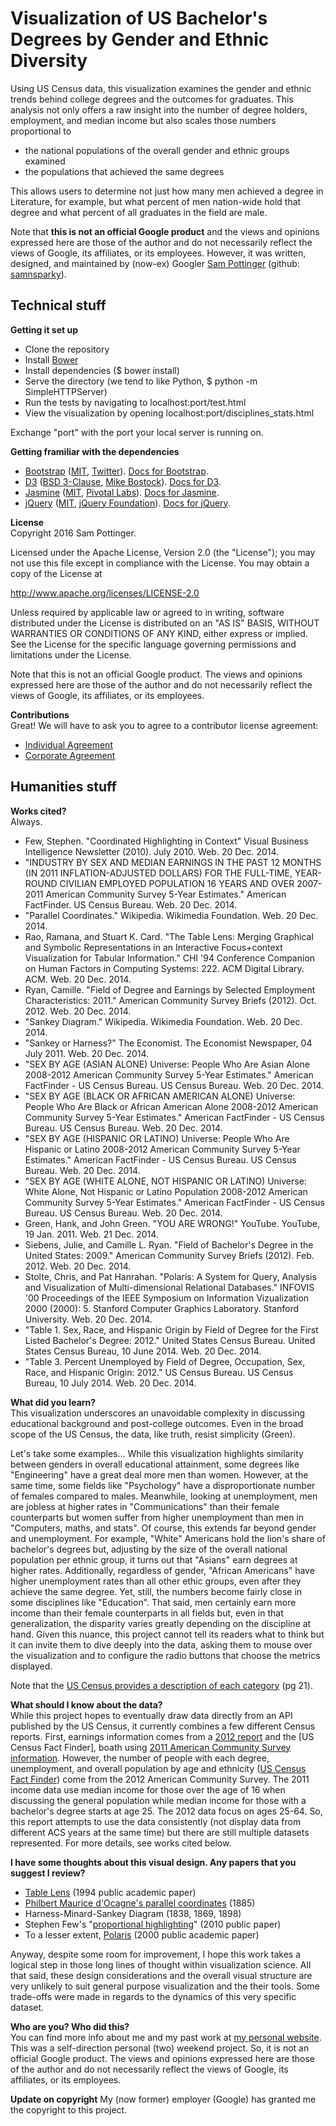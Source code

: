 Visualization of US Bachelor's Degrees by Gender and Ethnic Diversity
=====================================================================
Using US Census data, this visualization examines the gender and ethnic trends behind college degrees and the outcomes for graduates. This analysis not only offers a raw insight into the number of degree holders, employment, and median income but also scales those numbers proportional to
 - the national populations of the overall gender and ethnic groups examined
 - the populations that achieved the same degrees

This allows users to determine not just how many men achieved a degree in Literature, for example, but what percent of men nation-wide hold that degree and what percent of all graduates in the field are male.

Note that **this is not an official Google product** and the views and opinions expressed here are those of the author and do not necessarily reflect the views of Google, its affiliates, or its employees. However, it was written, designed, and maintained by (now-ex) Googler [Sam Pottinger](http://gleap.org) (github: [samnsparky](https://github.com/Samnsparky)).


Technical stuff
---------------
**Getting it set up**
 - Clone the repository
 - Install [Bower](http://bower.io/)
 - Install dependencies ($ bower install)
 - Serve the directory (we tend to like Python, $ python -m SimpleHTTPServer)
 - Run the tests by navigating to localhost:port/test.html
 - View the visualization by opening localhost:port/disciplines_stats.html

Exchange "port" with the port your local server is running on.

**Getting framiliar with the dependencies**
 - [Bootstrap](http://getbootstrap.com/) ([MIT](https://github.com/twbs/bootstrap/blob/master/LICENSE), [Twitter](https://twitter.com)). [Docs for Bootstrap](http://getbootstrap.com/getting-started/).
 - [D3](http://d3js.org/) ([BSD 3-Clause](http://opensource.org/licenses/BSD-3-Clause), [Mike Bostock](http://bost.ocks.org/mike/)). [Docs for D3](https://github.com/mbostock/d3/wiki).
 - [Jasmine](http://jasmine.github.io/) ([MIT](https://github.com/jasmine/jasmine/blob/master/MIT.LICENSE), [Pivotal Labs](http://pivotallabs.com/)). [Docs for Jasmine](http://jasmine.github.io/2.1/introduction.html).
 - [jQuery](http://jquery.com/) ([MIT](https://jquery.org/license/), [jQuery Foundation](https://jquery.org/)). [Docs for jQuery](http://learn.jquery.com/).

**License**  
Copyright 2016 Sam Pottinger.

Licensed under the Apache License, Version 2.0 (the "License"); you may not use this file except in compliance with the License. You may obtain a copy of the License at

http://www.apache.org/licenses/LICENSE-2.0

Unless required by applicable law or agreed to in writing, software distributed under the License is distributed on an "AS IS" BASIS, WITHOUT WARRANTIES OR CONDITIONS OF ANY KIND, either express or implied. See the License for the specific language governing permissions and limitations under the License.

Note that this is not an official Google product. The views and opinions expressed here are those of the author and do not necessarily reflect the views of Google, its affiliates, or its employees.

**Contributions**  
Great! We will have to ask you to agree to a contributor license agreement:
 - [Individual Agreement](https://cla.developers.google.com/about/google-individual)
 - [Corporate Agreement](https://developers.google.com/open-source/cla/corporate)


Humanities stuff
---------------
**Works cited?**  
Always.
 - Few, Stephen. "Coordinated Highlighting in Context" Visual Business Intelligence Newsletter (2010). July 2010. Web. 20 Dec. 2014.
 - "INDUSTRY BY SEX AND MEDIAN EARNINGS IN THE PAST 12 MONTHS (IN 2011 INFLATION-ADJUSTED DOLLARS) FOR THE FULL-TIME, YEAR-ROUND CIVILIAN EMPLOYED POPULATION 16 YEARS AND OVER 2007-2011 American Community Survey 5-Year Estimates." American FactFinder. US Census Bureau. Web. 20 Dec. 2014.
 - "Parallel Coordinates." Wikipedia. Wikimedia Foundation. Web. 20 Dec. 2014.
 - Rao, Ramana, and Stuart K. Card. "The Table Lens: Merging Graphical and Symbolic Representations in an Interactive Focus+context Visualization for Tabular Information." CHI '94 Conference Companion on Human Factors in Computing Systems: 222. ACM Digital Library. ACM. Web. 20 Dec. 2014.
 - Ryan, Camille. "Field of Degree and Earnings by Selected Employment Characteristics: 2011." American Community Survey Briefs (2012). Oct. 2012. Web. 20 Dec. 2014.
 - "Sankey Diagram." Wikipedia. Wikimedia Foundation. Web. 20 Dec. 2014.
 - "Sankey or Harness?" The Economist. The Economist Newspaper, 04 July 2011. Web. 20 Dec. 2014.
 - "SEX BY AGE (ASIAN ALONE) Universe: People Who Are Asian Alone 2008-2012 American Community Survey 5-Year Estimates." American FactFinder - US Census Bureau. US Census Bureau. Web. 20 Dec. 2014.
 - "SEX BY AGE (BLACK OR AFRICAN AMERICAN ALONE) Universe: People Who Are Black or African American Alone 2008-2012 American Community Survey 5-Year Estimates." American FactFinder - US Census Bureau. US Census Bureau. Web. 20 Dec. 2014.
 - "SEX BY AGE (HISPANIC OR LATINO) Universe: People Who Are Hispanic or Latino 2008-2012 American Community Survey 5-Year Estimates." American FactFinder - US Census Bureau. US Census Bureau. Web. 20 Dec. 2014.
 - "SEX BY AGE (WHITE ALONE, NOT HISPANIC OR LATINO) Universe: White Alone, Not Hispanic or Latino Population 2008-2012 American Community Survey 5-Year Estimates." American FactFinder - US Census Bureau. US Census Bureau. Web. 20 Dec. 2014.
 - Green, Hank, and John Green. "YOU ARE WRONG!" YouTube. YouTube, 19 Jan. 2011. Web. 21 Dec. 2014.
 - Siebens, Julie, and Camille L. Ryan. "Field of Bachelor's Degree in the United States: 2009." American Community Survey Briefs (2012). Feb. 2012. Web. 20 Dec. 2014.
 - Stolte, Chris, and Pat Hanrahan. "Polaris: A System for Query, Analysis and Visualization of Multi-dimensional Relational Databases." INFOVIS '00 Proceedings of the IEEE Symposium on Information Vizualization 2000 (2000): 5. Stanford Computer Graphics Laboratory. Stanford University. Web. 20 Dec. 2014.
 - "Table 1. Sex, Race, and Hispanic Origin by Field of Degree for the First Listed Bachelor's Degree: 2012." United States Census Bureau. United States Census Bureau, 10 June 2014. Web. 20 Dec. 2014.
 - "Table 3. Percent Unemployed by Field of Degree, Occupation, Sex, Race, and Hispanic Origin: 2012." US Census Bureau. US Census Bureau, 10 July 2014. Web. 20 Dec. 2014.

**What did you learn?**  
This visualization underscores an unavoidable complexity in discussing educational background and post-college outcomes. Even in the broad scope of the US Census, the data, like truth, resist simplicity (Green).

Let's take some examples... While this visualization highlights similarity between genders in overall educational attainment, some degrees like "Engineering" have a great deal more men than women. However, at the same time, some fields like "Psychology" have a disproportionate number of females compared to males. Meanwhile, looking at unemployment, men are jobless at higher rates in "Communications" than their female counterparts but women suffer from higher unemployment than men in "Computers, maths, and stats". Of course, this extends far beyond gender and unemployment. For example, "White" Americans hold the lion's share of bachelor's degrees but, adjusting by the size of the overall national population per ethnic group, it turns out that "Asians" earn degrees at higher rates. Additionally, regardless of gender, "African Americans" have higher unemployment rates than all other ethic groups, even after they achieve the same degree. Yet, still, the numbers become fairly close in some disciplines like "Education". That said, men certainly earn more income than their female counterparts in all fields but, even in that generalization, the disparity varies greatly depending on the discipline at hand. Given this nuance, this project cannot tell its readers what to think but it can invite them to dive deeply into the data, asking them to mouse over the visualization and to configure the radio buttons that choose the metrics displayed.

Note that the [US Census provides a description of each category](http://www.census.gov/prod/2012pubs/acs-18.pdf) (pg 21).

**What should I know about the data?**  
While this project hopes to eventually draw data directly from an API published by the US Census, it currently combines a few different Census reports. First, earnings information comes from a [2012 report](http://www.census.gov/prod/2012pubs/acsbr11-10.pdf) and the [US Census Fact Finder], boath using [2011 American Community Survey information](http://factfinder.census.gov/faces/tableservices/jsf/pages/productview.xhtml?pid=ACS_11_5YR_S2402&prodType=table). However, the number of people with each degree, unemployment, and overall population by age and ethnicity ([US Census Fact Finder](http://factfinder.census.gov/faces/nav/jsf/pages/searchresults.xhtml?refresh=t)) come from the 2012 American Community Survey. The 2011 income data use median income for those over the age of 16 when discussing the general population while median income for those with a bachelor's degree starts at age 25. The 2012 data focus on ages 25-64. So, this report attempts to use the data consistently (not display data from different ACS years at the same time) but there are still multiple datasets represented. For more details, see works cited below.


**I have some thoughts about this visual design. Any papers that you suggest I review?**  
 - [Table Lens](https://www.cs.ubc.ca/~tmm/courses/cpsc533c-04-fall/readings/tablelens.pdf) (1994 public academic paper)
 - [Philbert Maurice d'Ocagne's parallel coordinates](http://en.wikipedia.org/wiki/Parallel_coordinates) (1885)
 - Harness-Minard-Sankey Diagram (1838, 1869, 1898)
 - Stephen Few's "[proportional highlighting](http://www.perceptualedge.com/articles/visual_business_intelligence/coordinated_highlighting_in_context.pdf)" (2010 public paper)
 - To a lesser extent, [Polaris](https://graphics.stanford.edu/papers/polaris/polaris.pdf) (2000 public academic paper)


Anyway, despite some room for improvement, I hope this work takes a logical step in those long lines of thought within visualization science. All that said, these design considerations and the overall visual structure are very unlikely to suit general purpose visualization and the their tools. Some trade-offs were made in regards to the dynamics of this very specific dataset.

**Who are you? Who did this?**  
You can find more info about me and my past work at [my personal website](http://gleap.org). This was a self-direction personal (two) weekend project. So, it is not an official Google product. The views and opinions expressed here are those of the author and do not necessarily reflect the views of Google, its affiliates, or its employees.

**Update on copyright** My (now former) employer (Google) has granted me the copyright to this project.
